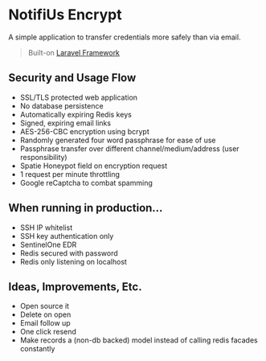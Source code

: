 # NotifiUs Encrypt

A simple application to transfer credentials more safely than via email. 

> Built-on [Laravel Framework](https://laravel.com)

## Security and Usage Flow

* SSL/TLS protected web application
* No database persistence
* Automatically expiring Redis keys
* Signed, expiring email links
* AES-256-CBC encryption using bcrypt
* Randomly generated four word passphrase for ease of use
* Passphrase transfer over different channel/medium/address (user responsibility)
* Spatie Honeypot field on encryption request
* 1 request per minute throttling
* Google reCaptcha  to combat spamming

## When running in production...

* SSH IP whitelist
* SSH key authentication only
* SentinelOne EDR
* Redis secured with password
* Redis only listening on localhost

## Ideas, Improvements, Etc.

- Open source it
- Delete on open
- Email follow up
- One click resend
- Make records a (non-db backed) model instead of calling redis facades constantly

